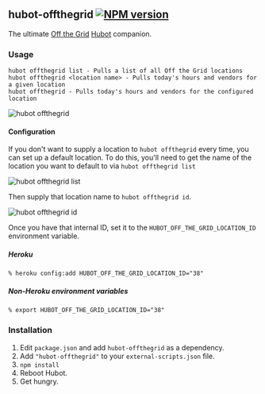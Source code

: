 ## hubot-offthegrid [![NPM version](https://badge.fury.io/js/hubot-offthegrid.png)](http://badge.fury.io/js/hubot-offthegrid)

The ultimate [Off the Grid](http://offthegridsf.com/) [Hubot](https://github.com/github/hubot) companion.

### Usage

    hubot offthegrid list - Pulls a list of all Off the Grid locations
    hubot offthegrid <location name> - Pulls today's hours and vendors for a given location
    hubot offthegrid - Pulls today's hours and vendors for the configured location

![hubot offthegrid](https://raw.githubusercontent.com/jonursenbach/hubot-offthegrid/master/img/usage.png)

#### Configuration

If you don't want to supply a location to `hubot offthegrid` every time, you can set up a default location. To do this, you'll need to get the name of the location you want to default to via `hubot offthegrid list`

![hubot offthegrid list](https://raw.githubusercontent.com/jonursenbach/hubot-offthegrid/master/img/list.png)

Then supply that location name to `hubot offthegrid id`.

![hubot offthegrid id](https://raw.githubusercontent.com/jonursenbach/hubot-offthegrid/master/img/location-id.png)

Once you have that internal ID, set it to the `HUBOT_OFF_THE_GRID_LOCATION_ID` environment variable.

##### Heroku

    % heroku config:add HUBOT_OFF_THE_GRID_LOCATION_ID="38"

##### Non-Heroku environment variables

    % export HUBOT_OFF_THE_GRID_LOCATION_ID="38"

### Installation
1. Edit `package.json` and add `hubot-offthegrid` as a dependency.
2. Add `"hubot-offthegrid"` to your `external-scripts.json` file.
3. `npm install`
4. Reboot Hubot.
5. Get hungry.
